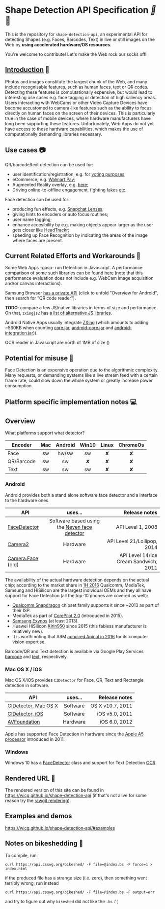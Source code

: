 
# Shape Detection API Specification _:stars:_:movie_camera:

This is the repository for `shape-detection-api`, an experimental API for detecting Shapes (e.g. Faces, Barcodes, Text) in live or still images on the Web by **using accelerated hardware/OS resources**.

You're welcome to contribute! Let's make the Web rock our socks off!

## [Introduction](https://wicg.github.io/shape-detection-api/#introduction) :blue_book:

Photos and images constitute the largest chunk of the Web, and many include recognisable features, such as human faces, text or QR codes. Detecting these features is computationally expensive, but would lead to interesting use cases e.g. face tagging or detection of high saliency areas. Users interacting with WebCams or other Video Capture Devices have become accustomed to camera-like features such as the ability to focus directly on human faces on the screen of their devices. This is particularly true in the case of mobile devices, where hardware manufacturers have long been supporting these features. Unfortunately, Web Apps do not yet have access to these hardware capabilities, which makes the use of computationally demanding libraries necessary.

## Use cases :camera:

QR/barcode/text detection can be used for:
* user identification/registration, e.g. for [voting purposes](https://twitter.com/RegistertoVote/status/733123511128981508);
* eCommerce, e.g. [Walmart Pay](https://www.slashgear.com/awalmart-announces-walmart-pay-for-qr-code-based-mobile-payments-10417912/);
* Augmented Reality overlay, e.g. [here](http://www.multidots.com/augmented-reality/);
* Driving online-to-offline engagement, fighting fakes [etc](https://www.clickz.com/why-have-qr-codes-taken-off-in-china/23662/).

Face detection can be used for:
* producing fun effects, e.g. [Snapchat Lenses](https://support.snapchat.com/en-US/a/lenses1);
* giving hints to encoders or auto focus routines;
* user name tagging;
* enhance accesibility by e.g. making objects appear larger as the user gets closer like [HeadTrackr](https://www.auduno.com/headtrackr/examples/targets.html);
* speeding up Face Recognition by indicating the areas of the image where faces are present.


## Current Related Efforts and Workarounds :wrench:

Some Web Apps -gasp- run Detection in Javascript. A performance comparison of some such libraries can be found [here](https://github.com/mtschirs/js-objectdetect#performance) (note that this performance evaluation does not include e.g. WebCam image acquisition and/or canvas interactions).

Samsung Browser [has a private API](developer.samsung.com/internet) (click to unfold "Overview for Android", then search for "QR code reader").

**TODO**: compare a few JS/native libraries in terms of size and performance. On that, `zxingjs2` has [a list of alternative JS libraries](https://github.com/ghybs/zxingjs2#other-barcode-image-processing-libraries-related-to-javascript).

Android Native Apps usually integrate [ZXing](https://github.com/zxing/zxing) (which amounts to adding ~560KB when counting [core.jar](http://repo1.maven.org/maven2/com/google/zxing/core/3.3.0/), [android-core.jar](http://repo1.maven.org/maven2/com/google/zxing/android-core/3.3.0/) and [android-integration.jar](http://repo1.maven.org/maven2/com/google/zxing/android-integration/3.3.0/))).

OCR reader in Javascript are north of 1MB of size ()

## Potential for misuse :money_with_wings:

Face Detection is an expensive operation due to the algorithmic complexity. Many requests, or demanding systems like a live stream feed with a certain frame rate, could slow down the whole system or greatly increase power consumption.

## Platform specific implementation notes :computer:

## Overview

What platforms support what detector?

Encoder   | Mac| Android | Win10  | Linux   | ChromeOs |
--------- |:--:| :------:| :---:  | :------:| :------: |
Face      | sw | hw/sw   | sw     | &#10008;| &#10008; |
QR/Barcode| sw | sw      |&#10008;| &#10008;| &#10008; |
Text      | sw | sw      | sw     | &#10008;| &#10008; |


### Android

Android provides both a stand alone software face detector and a interface to the hardware ones.

| API           |     uses...     | Release notes  |
| ------------- |:-------------:| -----:|
| [FaceDetector](https://developer.android.com/reference/android/media/FaceDetector.html)| Software based using the [Neven face detector](https://android.googlesource.com/platform/external/neven)| API Level 1, 2008|
| [Camera2](https://developer.android.com/reference/android/hardware/camera2/CaptureRequest.html#STATISTICS_FACE_DETECT_MODE)| Hardware | API Level 21/Lollipop, 2014 |
| [Camera.Face](https://developer.android.com/reference/android/hardware/Camera.Face.html) (old)| Hardware | API Level 14/Ice Cream Sandwich, 2011 |

The availability of the actual hardware detection depends on the actual chip; according to the market share in [1H 2016](http://www.antutu.com/en/view.shtml?id=8256) Qualcomm, MediaTek, Samsung and HiSilicon are the largest individual OEMs and they all have support for Face Detection (all the top-10 phones are covered as well):
* [Qualcomm Snapdragon](https://developer.qualcomm.com/software/snapdragon-sdk-android/facial-recognition) chipset family supports it since ~2013 as part of their ISP.
* MediaTek as part of [CorePilot 2.0](http://cdn-cw.mediatek.com/White%20Papers/MediaTek_CorePilot%202.0_Final.pdf) (introduced in 2015).
* [Samsung Exynos](http://www.samsung.com/semiconductor/minisite/Exynos/data/Benefits_of_Exynos_5420_ISP_for_Enhanced_Imaging_Experience.pdf) (at least 2013).
* Huawei HiSilicon [Kirin950](http://www.androidauthority.com/huawei-hisilicon-kirin-950-official-653811) since 2015 (this fabless manufacturer is relatively new).
* It is worth noting that ARM [acquired Apical in 2016](https://www.arm.com/products/graphics-and-multimedia/computer-vision) for its computer vision expertise.

Barcode/QR and Text detection is available via Google Play Services [barcode](https://developers.google.com/android/reference/com/google/android/gms/vision/barcode/package-summary) and [text](https://developers.google.com/android/reference/com/google/android/gms/vision/text/package-summary), respectively.

### Mac OS X / iOS

Mac OS X/iOS provides `CIDetector` for Face, QR, Text and Rectangle detection in software.

| API           |     uses...     | Release notes  |
| ------------- |:-------------:| -----:|
| [CIDetector, Mac OS X](https://developer.apple.com/library/mac/documentation/CoreImage/Reference/CIDetector_Ref/)| Software | OS X v10.7, 2011 |
| [CIDetector, iOS](https://developer.apple.com/library/ios/documentation/CoreImage/Reference/CIDetector_Ref/) | Software | iOS v5.0, 2011 |
| [AVFoundation](https://developer.apple.com/reference/avfoundation/avcapturemetadataoutput?language=objc)| Hardware | iOS 6.0, 2012 |

Apple has supported Face Detection in hardware since the [Apple A5 processor](https://en.wikipedia.org/wiki/Apple_A5) introduced in 2011.

### Windows

Windows 10 has a [FaceDetector](https://msdn.microsoft.com/library/windows/apps/dn974129) class and support for Text Detection [OCR](https://msdn.microsoft.com/en-us/library/windows/apps/windows.media.ocr.aspx).

## Rendered URL :bookmark_tabs:

The rendered version of this site can be found in https://wicg.github.io/shape-detection-api (if that's not alive for some reason try the [rawgit rendering](https://rawgit.com/WICG/shape-detection-api/gh-pages/index.html)).

## Examples and demos

https://wicg.github.io/shape-detection-api/#examples

## Notes on bikeshedding :bicyclist:

To compile, run:

```
curl https://api.csswg.org/bikeshed/ -F file=@index.bs -F force=1 > index.html
```

if the produced file has a strange size (i.e. zero), then something went terribly wrong; run instead

```
curl https://api.csswg.org/bikeshed/ -F file=@index.bs -F output=err
```
and try to figure out why `bikeshed` did not like the `.bs` :'(
